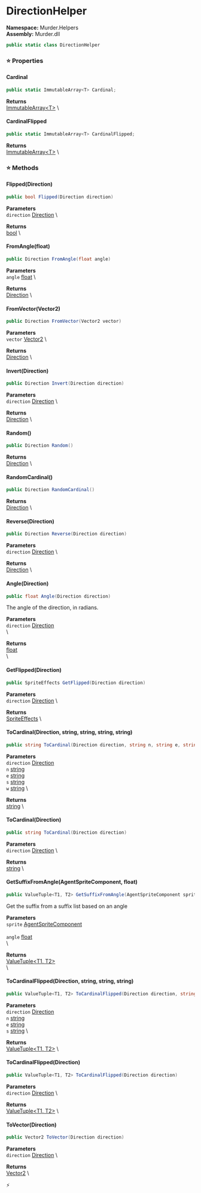 # DirectionHelper

**Namespace:** Murder.Helpers \
**Assembly:** Murder.dll

```csharp
public static class DirectionHelper
```

### ⭐ Properties
#### Cardinal
```csharp
public static ImmutableArray<T> Cardinal;
```

**Returns** \
[ImmutableArray\<T\>](https://learn.microsoft.com/en-us/dotnet/api/System.Collections.Immutable.ImmutableArray-1?view=net-7.0) \
#### CardinalFlipped
```csharp
public static ImmutableArray<T> CardinalFlipped;
```

**Returns** \
[ImmutableArray\<T\>](https://learn.microsoft.com/en-us/dotnet/api/System.Collections.Immutable.ImmutableArray-1?view=net-7.0) \
### ⭐ Methods
#### Flipped(Direction)
```csharp
public bool Flipped(Direction direction)
```

**Parameters** \
`direction` [Direction](/Murder/Helpers/Direction.html) \

**Returns** \
[bool](https://learn.microsoft.com/en-us/dotnet/api/System.Boolean?view=net-7.0) \

#### FromAngle(float)
```csharp
public Direction FromAngle(float angle)
```

**Parameters** \
`angle` [float](https://learn.microsoft.com/en-us/dotnet/api/System.Single?view=net-7.0) \

**Returns** \
[Direction](/Murder/Helpers/Direction.html) \

#### FromVector(Vector2)
```csharp
public Direction FromVector(Vector2 vector)
```

**Parameters** \
`vector` [Vector2](/Murder/Core/Geometry/Vector2.html) \

**Returns** \
[Direction](/Murder/Helpers/Direction.html) \

#### Invert(Direction)
```csharp
public Direction Invert(Direction direction)
```

**Parameters** \
`direction` [Direction](/Murder/Helpers/Direction.html) \

**Returns** \
[Direction](/Murder/Helpers/Direction.html) \

#### Random()
```csharp
public Direction Random()
```

**Returns** \
[Direction](/Murder/Helpers/Direction.html) \

#### RandomCardinal()
```csharp
public Direction RandomCardinal()
```

**Returns** \
[Direction](/Murder/Helpers/Direction.html) \

#### Reverse(Direction)
```csharp
public Direction Reverse(Direction direction)
```

**Parameters** \
`direction` [Direction](/Murder/Helpers/Direction.html) \

**Returns** \
[Direction](/Murder/Helpers/Direction.html) \

#### Angle(Direction)
```csharp
public float Angle(Direction direction)
```

The angle of the direction, in radians.

**Parameters** \
`direction` [Direction](/Murder/Helpers/Direction.html) \
\

**Returns** \
[float](https://learn.microsoft.com/en-us/dotnet/api/System.Single?view=net-7.0) \
\

#### GetFlipped(Direction)
```csharp
public SpriteEffects GetFlipped(Direction direction)
```

**Parameters** \
`direction` [Direction](/Murder/Helpers/Direction.html) \

**Returns** \
[SpriteEffects](https://docs.monogame.net/api/Microsoft.Xna.Framework.Graphics.SpriteEffects.html) \

#### ToCardinal(Direction, string, string, string, string)
```csharp
public string ToCardinal(Direction direction, string n, string e, string s, string w)
```

**Parameters** \
`direction` [Direction](/Murder/Helpers/Direction.html) \
`n` [string](https://learn.microsoft.com/en-us/dotnet/api/System.String?view=net-7.0) \
`e` [string](https://learn.microsoft.com/en-us/dotnet/api/System.String?view=net-7.0) \
`s` [string](https://learn.microsoft.com/en-us/dotnet/api/System.String?view=net-7.0) \
`w` [string](https://learn.microsoft.com/en-us/dotnet/api/System.String?view=net-7.0) \

**Returns** \
[string](https://learn.microsoft.com/en-us/dotnet/api/System.String?view=net-7.0) \

#### ToCardinal(Direction)
```csharp
public string ToCardinal(Direction direction)
```

**Parameters** \
`direction` [Direction](/Murder/Helpers/Direction.html) \

**Returns** \
[string](https://learn.microsoft.com/en-us/dotnet/api/System.String?view=net-7.0) \

#### GetSuffixFromAngle(AgentSpriteComponent, float)
```csharp
public ValueTuple<T1, T2> GetSuffixFromAngle(AgentSpriteComponent sprite, float angle)
```

Get the suffix from a suffix list based on an angle

**Parameters** \
`sprite` [AgentSpriteComponent](/Murder/Components/AgentSpriteComponent.html) \
\
`angle` [float](https://learn.microsoft.com/en-us/dotnet/api/System.Single?view=net-7.0) \
\

**Returns** \
[ValueTuple\<T1, T2\>](https://learn.microsoft.com/en-us/dotnet/api/System.ValueTuple-2?view=net-7.0) \
\

#### ToCardinalFlipped(Direction, string, string, string)
```csharp
public ValueTuple<T1, T2> ToCardinalFlipped(Direction direction, string n, string e, string s)
```

**Parameters** \
`direction` [Direction](/Murder/Helpers/Direction.html) \
`n` [string](https://learn.microsoft.com/en-us/dotnet/api/System.String?view=net-7.0) \
`e` [string](https://learn.microsoft.com/en-us/dotnet/api/System.String?view=net-7.0) \
`s` [string](https://learn.microsoft.com/en-us/dotnet/api/System.String?view=net-7.0) \

**Returns** \
[ValueTuple\<T1, T2\>](https://learn.microsoft.com/en-us/dotnet/api/System.ValueTuple-2?view=net-7.0) \

#### ToCardinalFlipped(Direction)
```csharp
public ValueTuple<T1, T2> ToCardinalFlipped(Direction direction)
```

**Parameters** \
`direction` [Direction](/Murder/Helpers/Direction.html) \

**Returns** \
[ValueTuple\<T1, T2\>](https://learn.microsoft.com/en-us/dotnet/api/System.ValueTuple-2?view=net-7.0) \

#### ToVector(Direction)
```csharp
public Vector2 ToVector(Direction direction)
```

**Parameters** \
`direction` [Direction](/Murder/Helpers/Direction.html) \

**Returns** \
[Vector2](/Murder/Core/Geometry/Vector2.html) \



⚡